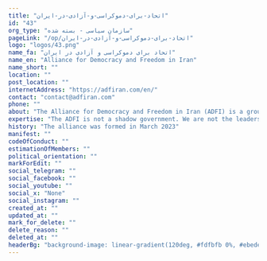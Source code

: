 ```yaml
---
title: "اتحاد-برای-دموکراسی-و-آزادی-در-ایران"
id: "43"
org_type: "سازمان سیاسی - بسته شده"
pageLink: "/op/اتحاد-برای-دموکراسی-و-آزادی-در-ایران"
logo: "logos/43.png"
name_fa: "اتحاد برای دموکراسی و آزادی در ایران"
name_en: "Alliance for Democracy and Freedom in Iran"
name_short: ""
location: ""
post_location: ""
internetAddress: "https://adfiran.com/en/"
contact: "contact@adfiran.com"
phone: ""
about: "The Alliance for Democracy and Freedom in Iran (ADFI) is a group of Iranian dissident figures who have come together to oppose the Islamic Republic of Iran and promote a democratic transition in the country.The group was formed in February 2023 and has since released a 'Charter of Solidarity and Alliance for Freedom' outlining its core values and goals."
expertise: "The ADFI is not a shadow government. We are not the leaders of the Iranian people, but we seek to reflect and pursue their demands."
history: "The alliance was formed in March 2023"
manifest: ""
codeOfConduct: ""
estimationOfMembers: ""
political_orientation: ""
markForEdit: ""
social_telegram: ""
social_facebook: ""
social_youtube: ""
social_x: "None"
social_instagram: ""
created_at: ""
updated_at: ""
mark_for_delete: ""
delete_reason: ""
deleted_at: ""
headerBg: "background-image: linear-gradient(120deg, #fdfbfb 0%, #ebedee 100%);"
---
```



